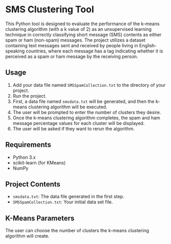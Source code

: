 # SMS Clustering Tool

This Python tool is designed to evaluate the performance of the k-means clustering algorithm (with a k value of 2) as an unsupervised learning technique in correctly classifying short message (SMS) contents as either spam or ham (non-spam) messages. The project utilizes a dataset containing text messages sent and received by people living in English-speaking countries, where each message has a tag indicating whether it is perceived as a spam or ham message by the receiving person.

## Usage

1. Add your data file named `SMSSpamCollection.txt` to the directory of your project.
2. Run the project.
3. First, a data file named `smsdata.txt` will be generated, and then the k-means clustering algorithm will be executed.
4. The user will be prompted to enter the number of clusters they desire.
5. Once the k-means clustering algorithm completes, the spam and ham message percentage values for each cluster will be displayed.
6. The user will be asked if they want to rerun the algorithm.

## Requirements

- Python 3.x
- scikit-learn (for KMeans)
- NumPy

## Project Contents

- `smsdata.txt`: The data file generated in the first step.
- `SMSSpamCollection.txt`: Your initial data set file.

## K-Means Parameters

The user can choose the number of clusters the k-means clustering algorithm will create.
